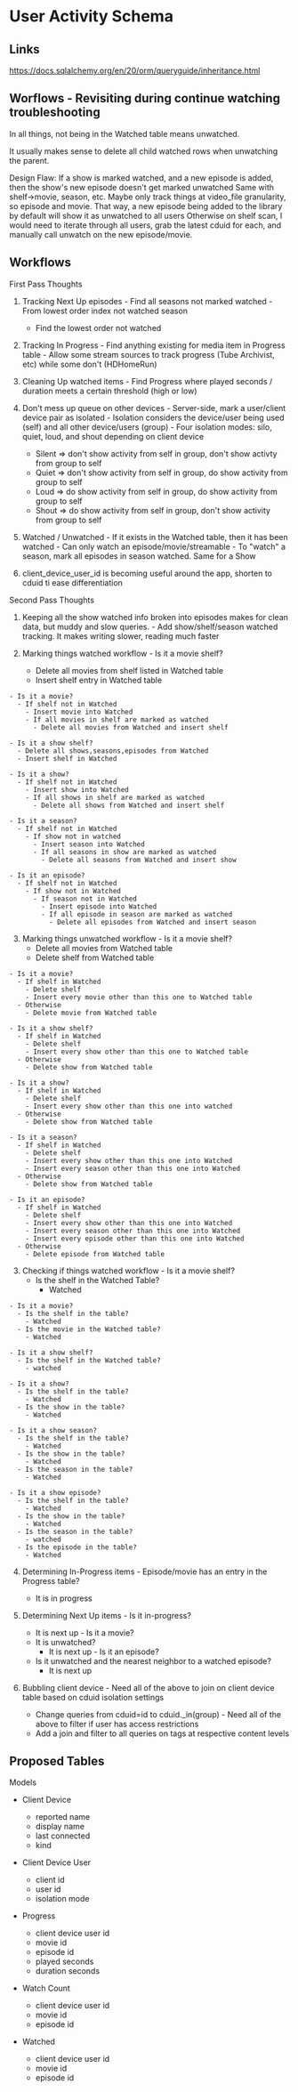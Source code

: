 # User Activity Schema

## Links

https://docs.sqlalchemy.org/en/20/orm/queryguide/inheritance.html

## Worflows - Revisiting during continue watching troubleshooting

In all things, not being in the Watched table means unwatched.

It usually makes sense to delete all child watched rows when unwatching the parent.

Design Flaw:
  If a show is marked watched, and a new episode is added, then the show's new episode doesn't get marked unwatched
  Same with shelf->movie, season, etc.
Maybe only track things at video_file granularity, so episode and movie.
That way, a new episode being added to the library by default will show it as unwatched to all users
Otherwise on shelf scan, I would need to iterate through all users, grab the latest cduid for each, and manually call unwatch on the new episode/movie.


## Workflows
First Pass Thoughts
  1. Tracking Next Up episodes
    - Find all seasons not marked watched
    - From lowest order index not watched season
      - Find the lowest order not watched

  2. Tracking In Progress
    - Find anything existing for media item in Progress table
    - Allow some stream sources to track progress (Tube Archivist, etc) while some don't (HDHomeRun)

  3. Cleaning Up watched items
    - Find Progress where played seconds / duration meets a certain threshold (high or low)

  4. Don't mess up queue on other devices
    - Server-side, mark a user/client device pair as isolated
    - Isolation considers the device/user being used (self) and all other device/users (group)
    - Four isolation modes: silo, quiet, loud, and shout depending on  client device
      - Silent => don't show activity from self in group, don't show activty from group to self
      - Quiet => don't show activity from self in group, do show activity from group to self
      - Loud => do show activity from self in group, do show activity from group to self
      - Shout => do show activity from self in group, don't show activity from group to self


  5. Watched / Unwatched
    - If it exists in the Watched table, then it has been watched
    - Can only watch an episode/movie/streamable
    - To "watch" a season, mark all episodes in season watched. Same for a Show

  6. client_device_user_id is becoming useful around the app, shorten to cduid ti ease differentiation

Second Pass Thoughts
  1. Keeping all the show watched info broken into episodes makes for clean data, but muddy and slow queries.
    - Add show/shelf/season watched tracking. It makes writing slower, reading much faster

  2. Marking things watched workflow
    - Is it a movie shelf?
      - Delete all movies from shelf listed in Watched table
      - Insert shelf entry in Watched table

    - Is it a movie?
      - If shelf not in Watched
        - Insert movie into Watched
        - If all movies in shelf are marked as watched
          - Delete all movies from Watched and insert shelf

    - Is it a show shelf?
      - Delete all shows,seasons,episodes from Watched
      - Insert shelf in Watched

    - Is it a show?
      - If shelf not in Watched
        - Insert show into Watched
        - If all shows in shelf are marked as watched
          - Delete all shows from Watched and insert shelf

    - Is it a season?
      - If shelf not in Watched
        - If show not in watched
          - Insert season into Watched
          - If all seasons in show are marked as watched
            - Delete all seasons from Watched and insert show

    - Is it an episode?
      - If shelf not in Watched
        - If show not in Watched
          - If season not in Watched
            - Insert episode into Watched
            - If all episode in season are marked as watched
              - Delete all episodes from Watched and insert season

  3. Marking things unwatched workflow
    - Is it a movie shelf?
      - Delete all movies from Watched table
      - Delete shelf from Watched table

    - Is it a movie?
      - If shelf in Watched
        - Delete shelf
        - Insert every movie other than this one to Watched table
      - Otherwise
        - Delete movie from Watched table

    - Is it a show shelf?
      - If shelf in Watched
        - Delete shelf
        - Insert every show other than this one to Watched table
      - Otherwise
        - Delete show from Watched table

    - Is it a show?
      - If shelf in Watched
        - Delete shelf
        - Insert every show other than this one into watched
      - Otherwise
        - Delete show from Watched table

    - Is it a season?
      - If shelf in Watched
        - Delete shelf
        - Insert every show other than this one into Watched
        - Insert every season other than this one into Watched
      - Otherwise
        - Delete show from Watched table

    - Is it an episode?
      - If shelf in Watched
        - Delete shelf
        - Insert every show other than this one into Watched
        - Insert every season other than this one into Watched
        - Insert every episode other than this one into Watched
      - Otherwise
        - Delete episode from Watched table

  3. Checking if things watched workflow
    - Is it a movie shelf?
      - Is the shelf in the Watched Table?
        - Watched

    - Is it a movie?
      - Is the shelf in the table?
        - Watched
      - Is the movie in the Watched table?
        - Watched

    - Is it a show shelf?
      - Is the shelf in the Watched table?
        - watched

    - Is it a show?
      - Is the shelf in the table?
        - Watched
      - Is the show in the table?
        - Watched

    - Is it a show season?
      - Is the shelf in the table?
        - Watched
      - Is the show in the table?
        - Watched
      - Is the season in the table?
        - Watched

    - Is it a show episode?
      - Is the shelf in the table?
        - Watched
      - Is the show in the table?
        - Watched
      - Is the season in the table?
        - watched
      - Is the episode in the table?
        - Watched

  4. Determining In-Progress items
    - Episode/movie has an entry in the Progress table?
      - It is in progress

  5. Determining Next Up items
    - Is it in-progress?
      - It is next up
    - Is it a movie?
      - It is unwatched?
        - It is next up
    - Is it an episode?
      - Is it unwatched and the nearest neighbor to a watched episode?
        - It is next up

  6. Bubbling client device
    - Need all of the above to join on client device table based on cduid isolation settings
      - Change queries from cduid=id to cduid._in(group)
    - Need all of the above to filter if user has access restrictions
      - Add a join and filter to all queries on tags at respective content levels

## Proposed Tables

Models
- Client Device
  - reported name
  - display name
  - last connected
  - kind

- Client Device User
  - client id
  - user id
  - isolation mode

- Progress
  - client device user id
  - movie id
  - episode id
  - played seconds
  - duration seconds

- Watch Count
  - client device user id
  - movie id
  - episode id

- Watched
  - client device user id
  - movie id
  - episode id
